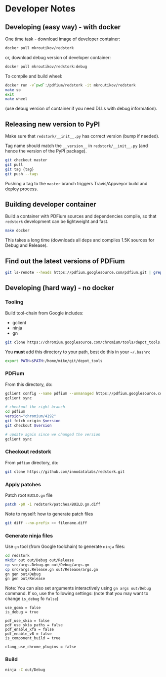 # Developer Notes

## Developing (easy way) - with docker

One time task - download image of developer container:

```bash
docker pull mkroutikov/redstork
```

or, download debug version of developer container:

```bash
docker pull mkroutikov/redstork:debug
```

To compile and build wheel:

```bash
docker run -v`pwd`:/pdfium/redstork -it mkroutikov/redstork
make so
exit
make wheel
```

(use debug version of container if you need DLLs with debug information).

## Releasing new version to PyPI

Make sure that `redstork/__init__.py` has correct version (bump if needed).

Tag name should match the `__version__` in `redstork/__init__.py` (and hence the version of the PyPI package).

```bash
git checkout master
git pull
git tag {tag}
git push --tags
```

Pushing a tag to the `master` branch triggers Travis/Appveyor build and deploy process.

## Building developer container

Build a container with PDFium sources and dependencies compile, so that `redstork` development
can be lightweight and fast.

```bash
make docker
```

This takes a long time (downloads all deps and compiles 1.5K sources for Debug and Release).

## Find out the latest versions of PDFium

```bash
git ls-remote --heads https://pdfium.googlesource.com/pdfium.git | grep -ohP 'chromium/\d+' | tail -n10
```

## Developing (hard way) - no docker

### Tooling

Build tool-chain from Google includes:

* gclient
* ninja
* gn

```bash
git clone https://chromium.googlesource.com/chromium/tools/depot_tools.git
```

You **must** add this directory to your path, best do this in your `~/.bashrc`

```bash
export PATH=$PATH:/home/mike/git/depot_tools
```

### PDFium

From this directory, do:

```bash
gclient config --name pdfium --unmanaged https://pdfium.googlesource.com/pdfium.git
gclient sync

# checkout the right branch
cd pdfium
version="chromium/4192"
git fetch origin $version
git checkout $version

# update again since we changed the version
gclient sync
```

### Checkout redstork

From `pdfium` directory, do:

```bash
git clone https://github.com/innodatalabs/redstork.git
```

### Apply patches

Patch root `BUILD.gn` file

```bash
patch -p0 -i redstork/patches/BUILD.gn.diff
```

Note to myself: how to generate patch files

```bash
git diff --no-prefix >> filename.diff
```

### Generate ninja files

Use `gn` tool (from Google toolchain) to generate `ninja` files:

```bash
cd redstork
mkdir out out/Debug out/Release
cp src/args.Debug.gn out/Debug/args.gn
cp src/args.Release.gn out/Release/args.gn
gn gen out/Debug
gn gen out/Release
```

Note: You can also set arguments interactively using `gn args out/Debug` command.
If so, use the following settings: (note that you may want to change `is_debug` fo `false`)

```gn
use_goma = false
is_debug = true

pdf_use_skia = false
pdf_use_skia_paths = false
pdf_enable_xfa = false
pdf_enable_v8 = false
is_component_build = true

clang_use_chrome_plugins = false
```

### Build

```bash
ninja -C out/Debug
```
